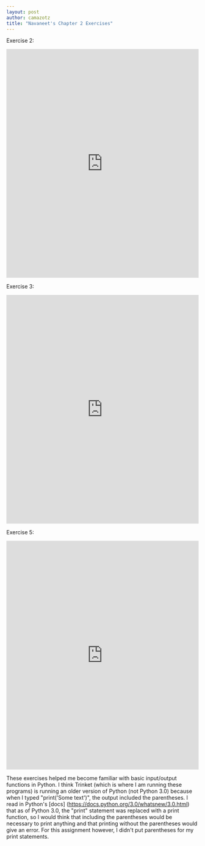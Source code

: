 ```yaml
--- 
layout: post
author: camazotz
title: "Navaneet's Chapter 2 Exercises"
---
```


Exercise 2:

<iframe src="https://trinket.io/embed/python/5e538d32ce" width="100%" height="600" frameborder="0" marginwidth="0" marginheight="0" allowfullscreen></iframe>

Exercise 3:

<iframe src="https://trinket.io/embed/python/97cb3fa958" width="100%" height="600" frameborder="0" marginwidth="0" marginheight="0" allowfullscreen></iframe>

Exercise 5:

<iframe src="https://trinket.io/embed/python/1b86fc13c3" width="100%" height="600" frameborder="0" marginwidth="0" marginheight="0" allowfullscreen></iframe>

These exercises helped me become familiar with basic input/output functions in Python. I think Trinket (which is where I am running these programs) is running an older version of Python (not Python 3.0) because when I typed "print('Some text')", the output included the parentheses. I read in Python's [docs] (https://docs.python.org/3.0/whatsnew/3.0.html) that as of Python 3.0, the "print" statement was replaced with a print function, so I would think that including the parentheses would be necessary to print anything and that printing without the parentheses would give an error. For this assignment however, I didn't put parentheses for my print statements.
